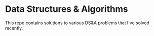 # Data Structures & Algorithms
This repo contains solutions to various DS&A problems that I've solved recently.
